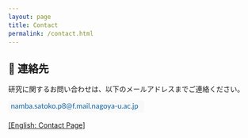 ```yaml
---
layout: page
title: Contact
permalink: /contact.html
---
```


<h2 style="font-weight: bold;">📧 連絡先</h2>
<p>研究に関するお問い合わせは、以下のメールアドレスまでご連絡ください。</p>
<img src="/assets/email.png" alt="email" style="height: 24px;">

<a href="/en/contact.html">[English: Contact Page]</a>
